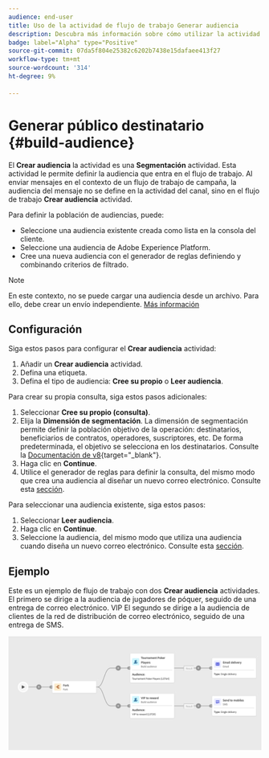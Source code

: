 ```yaml
---
audience: end-user
title: Uso de la actividad de flujo de trabajo Generar audiencia
description: Descubra más información sobre cómo utilizar la actividad del flujo de trabajo Crear audiencia
badge: label="Alpha" type="Positive"
source-git-commit: 07da5f804e25382c6202b7438e15dafaee413f27
workflow-type: tm+mt
source-wordcount: '314'
ht-degree: 9%

---
```



# Generar público destinatario {#build-audience}

El **Crear audiencia** la actividad es una **Segmentación** actividad. Esta actividad le permite definir la audiencia que entra en el flujo de trabajo. Al enviar mensajes en el contexto de un flujo de trabajo de campaña, la audiencia del mensaje no se define en la actividad del canal, sino en el flujo de trabajo **Crear audiencia** actividad.

Para definir la población de audiencias, puede:

* Seleccione una audiencia existente creada como lista en la consola del cliente.
* Seleccione una audiencia de Adobe Experience Platform.
* Cree una nueva audiencia con el generador de reglas definiendo y combinando criterios de filtrado.

>[!NOTE]
>
>En este contexto, no se puede cargar una audiencia desde un archivo. Para ello, debe crear un envío independiente. [Más información](../../audience/about-audiences.md)

<!--
The **Build audience** activity can be placed at the beginning of the workflow or after any other activity. Any activity can be placed after the **Build audience**.
-->

## Configuración

Siga estos pasos para configurar el **Crear audiencia** actividad:

1. Añadir un **Crear audiencia** actividad.
1. Defina una etiqueta.
1. Defina el tipo de audiencia: **Cree su propio** o **Leer audiencia**.

Para crear su propia consulta, siga estos pasos adicionales:

1. Seleccionar **Cree su propio (consulta)**.
1. Elija la **Dimensión de segmentación**. La dimensión de segmentación permite definir la población objetivo de la operación: destinatarios, beneficiarios de contratos, operadores, suscriptores, etc. De forma predeterminada, el objetivo se selecciona en los destinatarios. Consulte la [Documentación de v8](https://experienceleague.adobe.com/docs/campaign/automation/workflows/introduction/wf-type/targeting-workflows.html#targeting-and-filtering-dimensions){target="_blank"}.
1. Haga clic en **Continue**.
1. Utilice el generador de reglas para definir la consulta, del mismo modo que crea una audiencia al diseñar un nuevo correo electrónico. Consulte esta [sección](../../audience/segment-builder.md).

Para seleccionar una audiencia existente, siga estos pasos:

1. Seleccionar **Leer audiencia**.
1. Haga clic en **Continue**.
1. Seleccione la audiencia, del mismo modo que utiliza una audiencia cuando diseña un nuevo correo electrónico. Consulte esta [sección](../../audience/add-audience.md).

## Ejemplo

Este es un ejemplo de flujo de trabajo con dos **Crear audiencia** actividades. El primero se dirige a la audiencia de jugadores de póquer, seguido de una entrega de correo electrónico. VIP El segundo se dirige a la audiencia de clientes de la red de distribución de correo electrónico, seguido de una entrega de SMS.

![](../assets/workflow-audience-example.png)